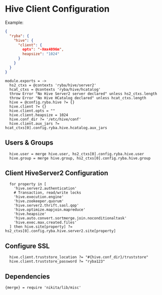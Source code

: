 
# Hive Client Configuration

Example:

```json
{
  "ryba": {
    "hive": {
      "client": {
        opts": "-Xmx4096m",
        heapsize": "1024"
      }
    }
  }
}
```

    module.exports = ->
      hs2_ctxs = @contexts 'ryba/hive/server2'
      hcat_ctxs = @contexts 'ryba/hive/hcatalog'
      throw Error "No Hive Server2 server declared" unless hs2_ctxs.length
      throw Error "No Hive HCatalog declared" unless hcat_ctxs.length
      hive = @config.ryba.hive ?= {}
      hive.client ?= {}
      hive.client.opts = ""
      hive.client.heapsize = 1024
      hive.conf_dir ?= '/etc/hive/conf'
      hive.client.aux_jars ?= hcat_ctxs[0].config.ryba.hive.hcatalog.aux_jars

## Users & Groups

      hive.user = merge hive.user, hs2_ctxs[0].config.ryba.hive.user
      hive.group = merge hive.group, hs2_ctxs[0].config.ryba.hive.group

## Client HiveServer2 Configuration

      for property in [
        'hive.server2.authentication'
        # Transaction, read/write locks
        'hive.execution.engine'
        'hive.zookeeper.quorum'
        'hive.server2.thrift.sasl.qop'
        'hive.optimize.mapjoin.mapreduce'
        'hive.heapsize'
        'hive.auto.convert.sortmerge.join.noconditionaltask'
        'hive.exec.max.created.files'
      ] then hive.site[property] ?= hs2_ctxs[0].config.ryba.hive.server2.site[property]

## Configure SSL

      hive.client.truststore_location ?= "#{hive.conf_dir}/truststore"
      hive.client.truststore_password ?= "ryba123"

## Dependencies

    {merge} = require 'nikita/lib/misc'
